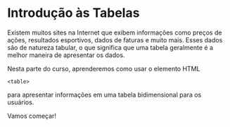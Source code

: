 # Introdução às Tabelas
Existem muitos sites na Internet que exibem informações como preços de ações, resultados esportivos, dados de faturas e muito mais. Esses dados são de natureza tabular, o que significa que uma tabela geralmente é a melhor maneira de apresentar os dados.

Nesta parte do curso, aprenderemos como usar o elemento HTML 
    
    <table> 

para apresentar informações em uma tabela bidimensional para os usuários.

Vamos começar!